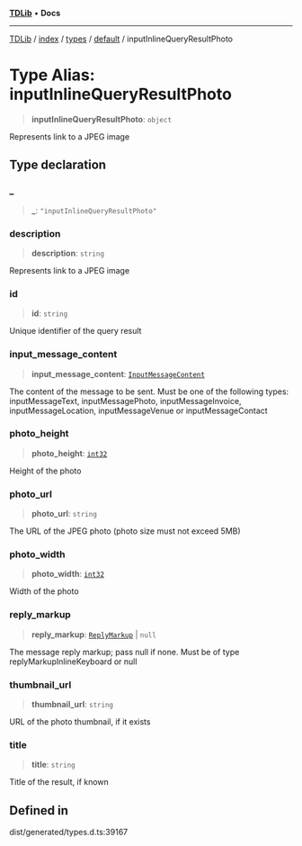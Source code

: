 [**TDLib**](../../../../../../README.md) • **Docs**

***

[TDLib](../../../../../../modules.md) / [index](../../../../../README.md) / [types](../../../README.md) / [default](../README.md) / inputInlineQueryResultPhoto

# Type Alias: inputInlineQueryResultPhoto

> **inputInlineQueryResultPhoto**: `object`

Represents link to a JPEG image

## Type declaration

### \_

> **\_**: `"inputInlineQueryResultPhoto"`

### description

> **description**: `string`

Represents link to a JPEG image

### id

> **id**: `string`

Unique identifier of the query result

### input\_message\_content

> **input\_message\_content**: [`InputMessageContent`](InputMessageContent.md)

The content of the message to be sent. Must be one of the following types: inputMessageText, inputMessagePhoto, inputMessageInvoice, inputMessageLocation, inputMessageVenue or inputMessageContact

### photo\_height

> **photo\_height**: [`int32`](int32.md)

Height of the photo

### photo\_url

> **photo\_url**: `string`

The URL of the JPEG photo (photo size must not exceed 5MB)

### photo\_width

> **photo\_width**: [`int32`](int32.md)

Width of the photo

### reply\_markup

> **reply\_markup**: [`ReplyMarkup`](ReplyMarkup.md) \| `null`

The message reply markup; pass null if none. Must be of type replyMarkupInlineKeyboard or null

### thumbnail\_url

> **thumbnail\_url**: `string`

URL of the photo thumbnail, if it exists

### title

> **title**: `string`

Title of the result, if known

## Defined in

dist/generated/types.d.ts:39167
